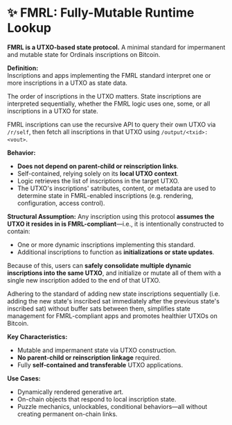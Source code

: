 # ✨ FMRL: Fully-Mutable Runtime Lookup

**FMRL is a UTXO-based state protocol.** A minimal standard for impermanent and mutable state for Ordinals inscriptions on Bitcoin.

**Definition:**  
Inscriptions and apps implementing the FMRL standard interpret one or more inscriptions in a UTXO as state data.

The order of inscriptions in the UTXO matters. State inscriptions are interpreted sequentially, whether the FMRL logic uses one, some, or all inscriptions in a UTXO for state.

FMRL inscriptions can use the recursive API to query their own UTXO via `/r/self`, then fetch all inscriptions in that UTXO using `/output/<txid>:<vout>`.

**Behavior:**  
- **Does not depend on parent-child or reinscription links**.
- Self-contained, relying solely on its **local UTXO context**.
- Logic retrieves the list of inscriptions in the target UTXO.
- The UTXO's inscriptions' satributes, content, or metadata are used to determine state in FMRL-enabled inscriptions (e.g. rendering, configuration, access control).

**Structural Assumption:**
Any inscription using this protocol **assumes the UTXO it resides in is FMRL-compliant**—i.e., it is intentionally constructed to contain:
- One or more dynamic inscriptions implementing this standard.
- Additional inscriptions to function as **initializations or state updates**.

Because of this, users can **safely consolidate multiple dynamic inscriptions into the same UTXO**, and initialize or mutate all of them with a single new inscription added to the end of that UTXO.

Adhering to the standard of adding new state inscriptions sequentially (i.e. adding the new state's inscribed sat immediately after the previous state's inscribed sat) without buffer sats between them, simplifies state management for FMRL-compliant apps and promotes healthier UTXOs on Bitcoin.

**Key Characteristics:**
- Mutable and impermanent state via UTXO construction.
- **No parent-child or reinscription linkage** required.
- Fully **self-contained and transferable** UTXO applications.

**Use Cases:**
- Dynamically rendered generative art.
- On-chain objects that respond to local inscription state.
- Puzzle mechanics, unlockables, conditional behaviors—all without creating permanent on-chain links.
